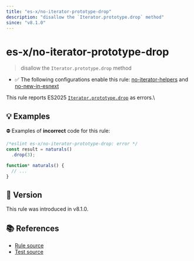 ```yaml
---
title: "es-x/no-iterator-prototype-drop"
description: "disallow the `Iterator.prototype.drop` method"
since: "v8.1.0"
---
```


# es-x/no-iterator-prototype-drop
> disallow the `Iterator.prototype.drop` method

- ✅ The following configurations enable this rule: [no-iterator-helpers] and [no-new-in-esnext]

This rule reports ES2025 [`Iterator.prototype.drop`](https://github.com/tc39/proposal-iterator-helpers) as errors.\

## 💡 Examples

⛔ Examples of **incorrect** code for this rule:

<eslint-playground type="bad">

```js
/*eslint es-x/no-iterator-prototype-drop: error */
const result = naturals()
  .drop(3);

function* naturals() {
  // ...
}
```

</eslint-playground>

## 🚀 Version

This rule was introduced in v8.1.0.

## 📚 References

- [Rule source](https://github.com/eslint-community/eslint-plugin-es-x/blob/master/lib/rules/no-iterator-prototype-drop.js)
- [Test source](https://github.com/eslint-community/eslint-plugin-es-x/blob/master/tests/lib/rules/no-iterator-prototype-drop.js)

[no-iterator-helpers]: ../configs/index.md#no-iterator-helpers
[no-new-in-esnext]: ../configs/index.md#no-new-in-esnext

